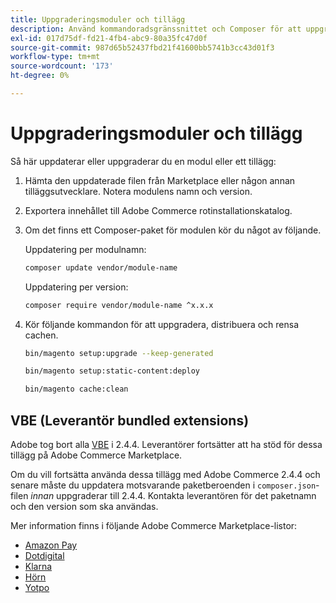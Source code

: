 ```yaml
---
title: Uppgraderingsmoduler och tillägg
description: Använd kommandoradsgränssnittet och Composer för att uppgradera Adobe Commerce-moduler och tillägg.
exl-id: 017d75df-fd21-4fb4-abc9-80a35fc47d0f
source-git-commit: 987d65b52437fbd21f41600bb5741b3cc43d01f3
workflow-type: tm+mt
source-wordcount: '173'
ht-degree: 0%

---
```


# Uppgraderingsmoduler och tillägg

Så här uppdaterar eller uppgraderar du en modul eller ett tillägg:

1. Hämta den uppdaterade filen från Marketplace eller någon annan tilläggsutvecklare. Notera modulens namn och version.

1. Exportera innehållet till Adobe Commerce rotinstallationskatalog.

1. Om det finns ett Composer-paket för modulen kör du något av följande.

   Uppdatering per modulnamn:

   ```bash
   composer update vendor/module-name
   ```

   Uppdatering per version:

   ```bash
   composer require vendor/module-name ^x.x.x
   ```

1. Kör följande kommandon för att uppgradera, distribuera och rensa cachen.

   ```bash
   bin/magento setup:upgrade --keep-generated
   ```

   ```bash
   bin/magento setup:static-content:deploy
   ```

   ```bash
   bin/magento cache:clean
   ```

## VBE (Leverantör bundled extensions)

Adobe tog bort alla [VBE](https://experienceleague.adobe.com/sv/docs/commerce-operations/upgrade-guide/modules/upgrade) i 2.4.4. Leverantörer fortsätter att ha stöd för dessa tillägg på Adobe Commerce Marketplace.

Om du vill fortsätta använda dessa tillägg med Adobe Commerce 2.4.4 och senare måste du uppdatera motsvarande paketberoenden i `composer.json`-filen _innan_ uppgraderar till 2.4.4. Kontakta leverantören för det paketnamn och den version som ska användas.

Mer information finns i följande Adobe Commerce Marketplace-listor:

- [Amazon Pay](https://marketplace.magento.com/amzn-amazon-pay-magento-2-module.html)
- [Dotdigital](https://marketplace.magento.com/dotdigital-dotdigital-magento2-os-package.html)
- [Klarna](https://marketplace.magento.com/klarna-m2-klarna.html)
- [Hörn](https://marketplace.magento.com/vertexinc-vertex-tax-module.html)
- [Yotpo](https://marketplace.magento.com/yotpo-module-yotpo.html)
